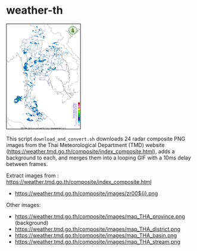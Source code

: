 # weather-th

[![](radar.gif)](radar_orig.gif)

This script `download_and_convert.sh` downloads 24 radar composite PNG images from the Thai Meteorological Department (TMD) website (https://weather.tmd.go.th/composite/index_composite.html), adds a background to each, and merges them into a looping GIF with a 10ms delay between frames.

Extract images from : https://weather.tmd.go.th/composite/index_composite.html

- https://weather.tmd.go.th/composite/images/zr00${i}.png

Other images:

- https://weather.tmd.go.th/composite/images/map_THA_province.png (background)
- https://weather.tmd.go.th/composite/images/map_THA_district.png
- https://weather.tmd.go.th/composite/images/map_THA_basin.png
- https://weather.tmd.go.th/composite/images/map_THA_stream.png
